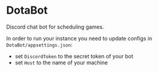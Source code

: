# DotaBot
Discord chat bot for scheduling games.

In order to run your instance you need to update configs in `DotaBot/appsettings.json`:
 * set `DiscordToken` to the secret token of your bot
 * set `Host` to the name of your machine

